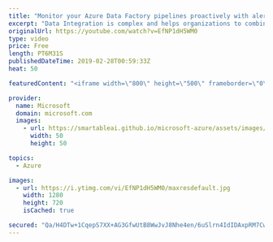 ```yaml
---
title: "Monitor your Azure Data Factory pipelines proactively with alerts | Azure Friday"
excerpt: "Data Integration is complex and helps organizations to combine data and complex business processes in hybrid data environments. The increase in volume, variety and velocity of data has led to delays in monitoring and reacting to issues. Organizations want to reduce the risk of data integration activity"
originalUrl: https://youtube.com/watch?v=EfNP1dH5WM0
type: video
price: Free
length: PT6M31S
publishedDateTime: 2019-02-28T00:59:33Z
heat: 50

featuredContent: "<iframe width=\"800\" height=\"500\" frameborder=\"0\" src=\"https://www.youtube.com/embed/EfNP1dH5WM0\" allow=\"accelerometer; autoplay; encrypted-media; gyroscope; picture-in-picture\" allowfullscreen></iframe>"

provider:
  name: Microsoft
  domain: microsoft.com
  images:
    - url: https://smartableai.github.io/microsoft-azure/assets/images/organizations/microsoft.com-50x50.jpg
      width: 50
      height: 50

topics:
  - Azure

images:
  - url: https://i.ytimg.com/vi/EfNP1dH5WM0/maxresdefault.jpg
    width: 1280
    height: 720
    isCached: true

secured: "Qa/H4DTw+1CqepS7XX+AG3GfwUtB8WwJvJ8Nhe4en/6uSlrn4IdIDAxpRM7Cw0MAcJw92FoXXyrtWy/5eYJXNBJmKQXjcW2dCJJ+p7GtpV1QVZSg8NE9XrH84CpUa8ZbvDmPv/X3DZuDoTO6vHPJ/yUc8n3QY2alj1zKkynxOybPE7oO7rRHVkUUbsQGv5BIMkqBWN4OASMXLk4xBtYTGmLuA9k9rFk5wkyxLPp+KmSNevYgtkGUUt+nqTIbL99fKxucQzLK9/i6X5GjlTwG9IcJer67uUCVJCw4quKAy3tA2+zbwzRGFSf6QOcCR1WcqXlu9EGHEKYP57D6bx4R91DmqB5HjlXQmg2mbZKxcA8wK9VQetpJsyCDn7HCX/ejFpZl3Ez8zI+ppcMLYsA0psVwZZpeQBjvw1KKxhF7UEg=;AKq1WCpyoCi99U5ZgczTwg=="
---
```


